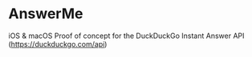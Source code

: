 # AnswerMe

iOS & macOS Proof of concept for the DuckDuckGo Instant Answer API (https://duckduckgo.com/api)

